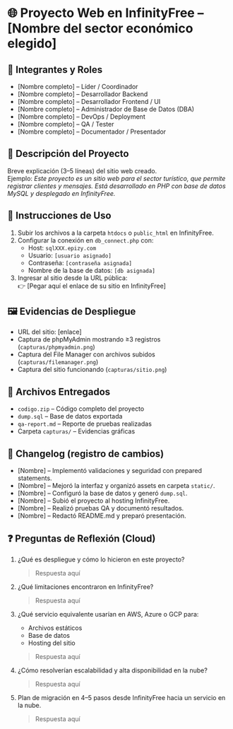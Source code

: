 # 🌐 Proyecto Web en InfinityFree – [Nombre del sector económico elegido]

## 👥 Integrantes y Roles
- [Nombre completo] – Líder / Coordinador
- [Nombre completo] – Desarrollador Backend
- [Nombre completo] – Desarrollador Frontend / UI
- [Nombre completo] – Administrador de Base de Datos (DBA)
- [Nombre completo] – DevOps / Deployment
- [Nombre completo] – QA / Tester
- [Nombre completo] – Documentador / Presentador

## 📖 Descripción del Proyecto
Breve explicación (3–5 líneas) del sitio web creado.  
Ejemplo: *Este proyecto es un sitio web para el sector turístico, que permite registrar clientes y mensajes. Está desarrollado en PHP con base de datos MySQL y desplegado en InfinityFree.*

## 🚀 Instrucciones de Uso
1. Subir los archivos a la carpeta `htdocs` o `public_html` en InfinityFree.  
2. Configurar la conexión en `db_connect.php` con:
   - Host: `sqlXXX.epizy.com`
   - Usuario: `[usuario asignado]`
   - Contraseña: `[contraseña asignada]`
   - Nombre de la base de datos: `[db asignada]`
3. Ingresar al sitio desde la URL pública:  
   👉 [Pegar aquí el enlace de su sitio en InfinityFree]

## 🖼️ Evidencias de Despliegue
- URL del sitio: [enlace]
- Captura de phpMyAdmin mostrando ≥3 registros (`capturas/phpmyadmin.png`)  
- Captura del File Manager con archivos subidos (`capturas/filemanager.png`)  
- Captura del sitio funcionando (`capturas/sitio.png`)

## 📂 Archivos Entregados
- `codigo.zip` – Código completo del proyecto  
- `dump.sql` – Base de datos exportada  
- `qa-report.md` – Reporte de pruebas realizadas  
- Carpeta `capturas/` – Evidencias gráficas  

## 📝 Changelog (registro de cambios)
- [Nombre] – Implementó validaciones y seguridad con prepared statements.  
- [Nombre] – Mejoró la interfaz y organizó assets en carpeta `static/`.  
- [Nombre] – Configuró la base de datos y generó `dump.sql`.  
- [Nombre] – Subió el proyecto al hosting InfinityFree.  
- [Nombre] – Realizó pruebas QA y documentó resultados.  
- [Nombre] – Redactó README.md y preparó presentación.  

## ❓ Preguntas de Reflexión (Cloud)
1. ¿Qué es despliegue y cómo lo hicieron en este proyecto?  
   > Respuesta aquí  

2. ¿Qué limitaciones encontraron en InfinityFree?  
   > Respuesta aquí  

3. ¿Qué servicio equivalente usarían en AWS, Azure o GCP para:  
   - Archivos estáticos  
   - Base de datos  
   - Hosting del sitio  
   > Respuesta aquí  

4. ¿Cómo resolverían escalabilidad y alta disponibilidad en la nube?  
   > Respuesta aquí  

5. Plan de migración en 4–5 pasos desde InfinityFree hacia un servicio en la nube.  
   > Respuesta aquí  
